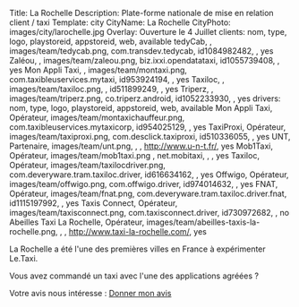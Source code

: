 Title: La Rochelle
Description: Plate-forme nationale de mise en relation client / taxi
Template: city
CityName: La Rochelle
CityPhoto: images/city/larochelle.jpg
Overlay: Ouverture le 4 Juillet
clients: nom, type, logo, playstoreid, appstoreid, web, available
    tedyCab, , images/team/tedycab.png, com.transdev.tedycab, id1084982482, , yes
    Zaléou, , images/team/zaleou.png, biz.ixxi.opendatataxi, id1055739408, , yes
    Mon Appli Taxi, , images/team/montaxi.png, com.taxibleuservices.mytaxi, id953924194, , yes
    Taxiloc, , images/team/taxiloc.png, , id511899249, , yes
    Triperz, , images/team/triperz.png, co.triperz.android, id1052233930, , yes
drivers: nom, type, logo, playstoreid, appstoreid, web, available
    Mon Appli Taxi, Opérateur, images/team/montaxichauffeur.png, com.taxibleuservices.mytaxicorp, id954025129, , yes
    TaxiProxi, Opérateur, images/team/taxiproxi.png, com.desclick.taxiproxi, id510336055, , yes
    UNT, Partenaire, images/team/unt.png, , , http://www.u-n-t.fr/, yes
    Mob1Taxi, Opérateur, images/team/mob1taxi.png , net.mobitaxi, , , yes
    Taxiloc, Opérateur, images/team/taxilocdriver.png, com.deveryware.tram.taxiloc.driver, id616634162, , yes
    Offwigo, Opérateur, images/team/offwigo.png, com.offwigo.driver, id974014632, , yes
    FNAT, Opérateur, images/team/fnat.png, com.deveryware.tram.taxiloc.driver.fnat, id1115197992, , yes
    Taxis Connect, Opérateur, images/team/taxisconnect.png, com.taxisconnect.driver, id730972682, , no
    Abeilles Taxi La Rochelle, Opérateur, images/team/abeilles-taxis-la-rochelle.png, , , http://www.taxi-la-rochelle.com/, yes

La Rochelle a été l'une des premières villes en France à expérimenter Le.Taxi.

Vous avez commandé un taxi avec l'une des applications agréées ? 

Votre avis nous intéresse : <a href="https://docs.google.com/forms/d/19ZuQSpQ5vcIq4DQdo-Fohlg25N_7io-9cpoXGFPAmzM/viewform" class="button">
<span><i class="fa fa-thumbs-up"></i></span>Donner mon avis</a>
